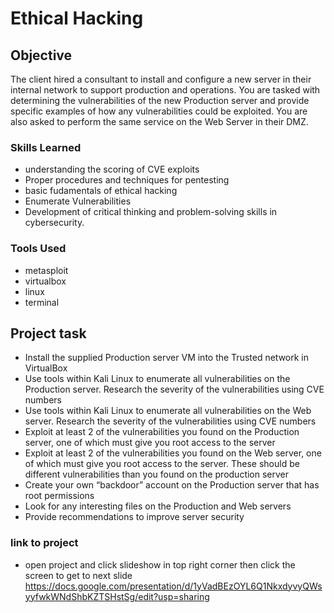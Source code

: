 # Ethical Hacking

## Objective
The client hired a consultant to install and configure a new server in their internal network to support production and operations. You are tasked with determining the vulnerabilities of the new Production server and provide specific examples of how any vulnerabilities could be exploited. You are also asked to perform the same service on the Web Server in their DMZ.


### Skills Learned

- understanding the scoring of CVE exploits
- Proper procedures and techniques for pentesting
- basic fudamentals of ethical hacking
- Enumerate Vulnerabilities
- Development of critical thinking and problem-solving skills in cybersecurity.

### Tools Used

- metasploit 
- virtualbox
- linux
- terminal

## Project task
- Install the supplied Production server VM into the Trusted network in VirtualBox
- Use tools within Kali Linux to enumerate all vulnerabilities on the Production server. Research the severity of the vulnerabilities using CVE numbers
- Use tools within Kali Linux to enumerate all vulnerabilities on the Web server. Research the severity of the vulnerabilities using CVE numbers
- Exploit at least 2 of the vulnerabilities you found on the Production server, one of which must give you root access to the server
- Exploit at least 2 of the vulnerabilities you found on the Web server, one of which must give you root access to the server. These should be different vulnerabilities than you found on the production server
- Create your own “backdoor” account on the Production server that has root permissions
- Look for any interesting files on the Production and Web servers
- Provide recommendations to improve server security

### link to project
- open project and click slideshow in top right corner then click the screen to get to next slide
https://docs.google.com/presentation/d/1yVadBEzOYL6Q1NkxdyvyQWsyyfwkWNdShbKZTSHstSg/edit?usp=sharing
